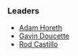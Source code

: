 ### Leaders

* [Adam Horeth](mailto:adam.horeth@owasp.org)
* [Gavin Doucette](mailto:gavin.doucette97@gmail.com)
* [Rod Castillo](mailto:rod.castillo@owasp.org)


